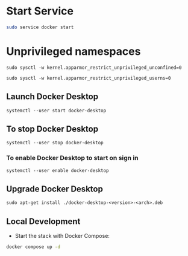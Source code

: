 # Start Service

```bash
sudo service docker start
```

# Unprivileged namespaces

`sudo sysctl -w kernel.apparmor_restrict_unprivileged_unconfined=0`

`sudo sysctl -w kernel.apparmor_restrict_unprivileged_userns=0`

## Launch Docker Desktop

```
systemctl --user start docker-desktop
```

## To stop Docker Desktop

```
systemctl --user stop docker-desktop
```

### To enable Docker Desktop to start on sign in

`systemctl --user enable docker-desktop`

## Upgrade Docker Desktop

```
sudo apt-get install ./docker-desktop-<version>-<arch>.deb
```
## Local Development

* Start the stack with Docker Compose:

```bash
docker compose up -d
```